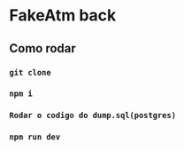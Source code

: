 # FakeAtm back

## Como rodar

### `git clone`
### `npm i`
###  `Rodar o codigo do dump.sql(postgres)`
### `npm run dev`
